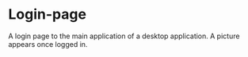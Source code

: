 # Login-page
A login page to the main application of a desktop application. A picture appears once logged in.
